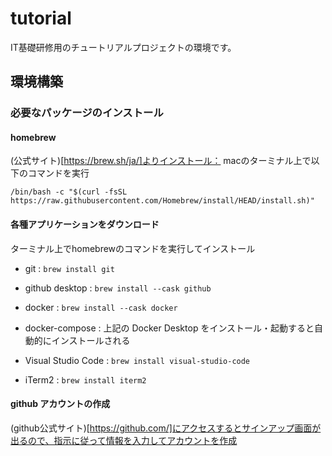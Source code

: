 # tutorial
IT基礎研修用のチュートリアルプロジェクトの環境です。

## 環境構築

### 必要なパッケージのインストール

#### homebrew
(公式サイト)[https://brew.sh/ja/]よりインストール：
macのターミナル上で以下のコマンドを実行
```
/bin/bash -c "$(curl -fsSL https://raw.githubusercontent.com/Homebrew/install/HEAD/install.sh)"
```

#### 各種アプリケーションをダウンロード
ターミナル上でhomebrewのコマンドを実行してインストール

- git : `brew install git`

- github desktop : `brew install --cask github`
- docker : `brew install --cask docker`
- docker-compose : 上記の Docker Desktop をインストール・起動すると自動的にインストールされる

- Visual Studio Code : `brew install visual-studio-code`
- iTerm2 : `brew install iterm2`

#### github アカウントの作成
(github公式サイト)[https://github.com/]にアクセスするとサインアップ画面が出るので、指示に従って情報を入力してアカウントを作成
